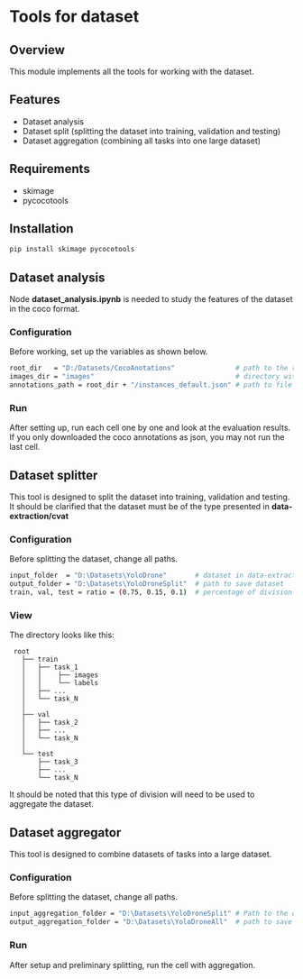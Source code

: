 # Tools for dataset

## Overview

This module implements all the tools for working with the dataset.

## Features

- Dataset analysis
- Dataset split (splitting the dataset into training, validation and testing)
- Dataset aggregation (combining all tasks into one large dataset)

## Requirements

- skimage
- pycocotools

## Installation

```bash
pip install skimage pycocotools
```

## Dataset analysis
Node **dataset_analysis.ipynb** is needed to study the features of the dataset in the coco format.

### Configuration
Before working, set up the variables as shown below.
```bash
root_dir   = "D:/Datasets/CocoAnotations"               # path to the root directory with the dataset
images_dir = "images"                                   # directory with images relative to root
annotations_path = root_dir + "/instances_default.json" # path to file with coco annotation
```

### Run
After setting up, run each cell one by one and look at the evaluation results. If you only downloaded the coco annotations as json, you may not run the last cell.

## Dataset splitter
This tool is designed to split the dataset into training, validation and testing.  
It should be clarified that the dataset must be of the type presented in **data-extraction/cvat**

### Configuration
Before splitting the dataset, change all paths.
```bash
input_folder  = "D:\Datasets\YoloDrone"       # dataset in data-extraction/cvat format
output_folder = "D:\Datasets\YoloDroneSplit"  # path to save dataset
train, val, test = ratio = (0.75, 0.15, 0.1)  # percentage of division into sub-datasets
```

### View
The directory looks like this:
```
 root   
   ├── train
   │   ├── task_1
   │   │    ├── images
   │   │    └── labels
   │   ├── ...
   │   └── task_N
   │
   ├── val
   │   ├── task_2
   │   ├── ...
   │   └── task_N
   │ 
   └── test
       ├── task_3
       ├── ...
       └── task_N
```
It should be noted that this type of division will need to be used to aggregate the dataset.

## Dataset aggregator
This tool is designed to combine datasets of tasks into a large dataset.

### Configuration
Before splitting the dataset, change all paths.
```bash
input_aggregation_folder = "D:\Datasets\YoloDroneSplit" # Path to the directory with the split dataset
output_aggregation_folder = "D:\Datasets\YoloDroneAll"  # path to save dataset
```

### Run
After setup and preliminary splitting, run the cell with aggregation.
